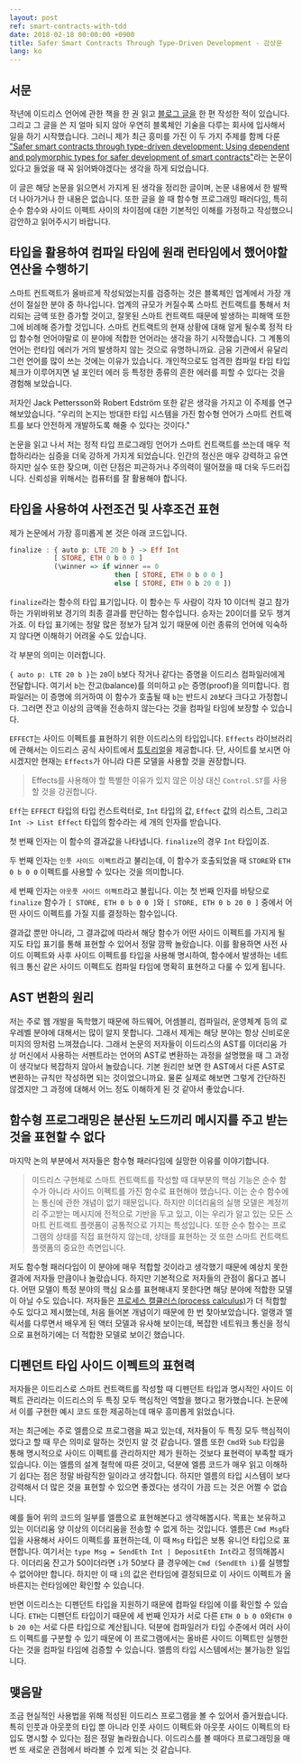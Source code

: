 ```yaml
---
layout: post
ref: smart-contracts-with-tdd
date: 2018-02-18 00:00:00 +0900
title: Safer Smart Contracts Through Type-Driven Development - 감상문
lang: ko
---
```


## 서문

작년에 이드리스 언어에 관한 책을 한 권 읽고 [블로그 글을](https://harfangk.github.io/2017/10/24/tdd-with-idris-review-ko.html) 한 편 작성한 적이 있습니다. 그리고 그 글을 쓴 지 얼마 되지 않아 우연히 블록체인 기술을 다루는 회사에 입사해서 일을 하기 시작했습니다. 그러니 제가 최근 흥미를 가진 이 두 가지 주제를 함께 다룬 ["Safer smart contracts through type-driven development: Using dependent and polymorphic types for safer development of smart contracts"](https://publications.lib.chalmers.se/records/fulltext/234939/234939.pdf)라는 논문이 있다고 들었을 때 꼭 읽어봐야겠다는 생각을 하게 되었습니다.

이 글은 해당 논문을 읽으면서 가지게 된 생각을 정리한 글이며, 논문 내용에서 한 발짝 더 나아가거나 한 내용은 없습니다. 또한 글을 쓸 때 함수형 프로그래밍 패러다임, 특히 순수 함수와 사이드 이펙트 사이의 차이점에 대한 기본적인 이해를 가정하고 작성했으니 감안하고 읽어주시기 바랍니다.

## 타입을 활용하여 컴파일 타임에 원래 런타임에서 했어야할 연산을 수행하기

스마트 컨트랙트가 올바르게 작성되었는지를 검증하는 것은 블록체인 업계에서 가장 개선이 절실한 분야 중 하나입니다. 업계의 규모가 커질수록 스마트 컨트랙트를 통해서 처리되는 금액 또한 증가할 것이고, 잘못된 스마트 컨트랙트 때문에 발생하는 피해액 또한 그에 비례해 증가할 것입니다. 스마트 컨트랙트의 현재 상황에 대해 알게 될수록 정적 타입 함수형 언어야말로 이 분야에 적합한 언어라는 생각을 하기 시작했습니다. 그 계통의 언어는 런타임 에러가 거의 발생하지 않는 것으로 유명하니까요. 금융 기관에서 유달리 그런 언어를 많이 쓰는 것에는 이유가 있습니다. 개인적으로도 엄격한 컴파일 타임 타입 체크가 이루어지면 널 포인터 에러 등 특정한 종류의 흔한 에러를 피할 수 있다는 것을 경험해 보았습니다.

저자인 Jack Pettersson와 Robert Edström 또한 같은 생각을 가지고 이 주제를 연구해보았습니다. "우리의 논지는 방대한 타입 시스템을 가진 함수형 언어가 스마트 컨트랙트를 보다 안전하게 개발하도록 해줄 수 있다는 것이다."

논문을 읽고 나서 저는 정적 타입 프로그래밍 언어가 스마트 컨트랙트를 쓰는데 매우 적합하리라는 심증을 더욱 강하게 가지게 되었습니다. 인간의 정신은 매우 강력하고 유연하지만 실수 또한 잦으며, 이런 단점은 피곤하거나 주의력이 떨어졌을 때 더욱 두드러집니다. 신뢰성을 위해서는 컴퓨터를 잘 활용해야 합니다.

## 타입을 사용하여 사전조건 및 사후조건 표현

제가 논문에서 가장 흥미롭게 본 것은 아래 코드입니다.

```haskell
finalize : { auto p: LTE 20 b } -> Eff Int 
           [ STORE, ETH 0 b 0 0 ]
           (\winner => if winner == 0 
                          then [ STORE, ETH 0 b 0 0 ] 
                          else [ STORE, ETH 0 b 20 0 ])
```

`finalize`라는 함수의 타입 표기입니다. 이 함수는 두 사람이 각자 10 이더씩 걸고 참가하는 가위바위보 경기의 최종 결과를 판단하는 함수입니다. 승자는 20이더를 모두 챙겨가죠. 이 타입 표기에는 정말 많은 정보가 담겨 있기 때문에 이런 종류의 언어에 익숙하지 않다면 이해하기 어려울 수도 있습니다. 

각 부분의 의미는 이러합니다.

`{ auto p: LTE 20 b }`는 `20`이 `b`보다 작거나 같다는 증명을 이드리스 컴파일러에게 전달합니다. 여기서 `b`는 잔고(balance)를 의미하고 `p`는 증명(proof)을 의미합니다. 컴파일러는 이 증명에 의거하여 이 함수가 호출될 때 `b`는 반드시 `20`보다 크다고 가정합니다. 그러면 잔고 이상의 금액을 전송하지 않는다는 것을 컴파일 타임에 보장할 수 있습니다.

`EFFECT`는 사이드 이펙트를 표현하기 위한 이드리스의 타입입니다. `Effects` 라이브러리에 관해서는 이드리스 공식 사이트에서 [튜토리얼](http://docs.idris-lang.org/en/latest/effects/)을 제공합니다. 단, 사이트를 보시면 아시겠지만 현재는 `Effects`가 아니라 다른 모델을 사용할 것을 권장합니다.
> Effects를 사용해야 할 특별한 이유가 있지 않은 이상 대신 `Control.ST`를 사용할 것을 강권합니다.

`Eff`는 `EFFECT` 타입의 타입 컨스트럭터로, `Int` 타입의 값, `Effect` 값의 리스트, 그리고 `Int -> List Effect` 타입의 함수라는 세 개의 인자를 받습니다.

첫 번째 인자는 이 함수의 결과값을 나타냅니다. `finalize`의 경우 `Int` 타입이죠.

두 번째 인자는 `인풋 사이드 이펙트`라고 불리는데, 이 함수가 호출되었을 때 `STORE`와 `ETH 0 b 0 0` 이펙트를 사용할 수 있다는 것을 의미합니다.

세 번째 인자는 `아웃풋 사이드 이펙트`라고 불립니다. 이는 첫 번째 인자를 바탕으로 `finalize` 함수가 `[ STORE, ETH 0 b 0 0 ]`와 `[ STORE, ETH 0 b 20 0 ]` 중에서 어떤 사이드 이펙트를 가질 지를 결정하는 함수입니다.

결과값 뿐만 아니라, 그 결과값에 따라서 해당 함수가 어떤 사이드 이펙트를 가지게 될 지도 타입 표기를 통해 표현할 수 있어서 정말 깜짝 놀랐습니다. 이를 활용하면 사전 사이드 이펙트와 사후 사이드 이펙트를 타입을 사용해 명시하여, 함수에서 발생하는 네트워크 통신 같은 사이드 이펙트도 컴파일 타임에 명확히 표현하고 다룰 수 있게 됩니다.

## AST 변환의 원리

저는 주로 웹 개발을 독학했기 때문에 하드웨어, 어셈블리, 컴파일러, 운영체계 등의 로우레벨 분야에 대해서는 많이 알지 못합니다. 그래서 제게는 해당 분야는 항상 신비로운 미지의 땅처럼 느껴졌습니다. 그래서 논문의 저자들이 이드리스의 AST를 이더리움 가상 머신에서 사용하는 서펜트라는 언어의 AST로 변환하는 과정을 설명했을 때 그 과정이 생각보다 복잡하지 않아서 놀랐습니다. 기본 원리만 보면 한 AST에서 다른 AST로 변환하는 규칙만 작성하면 되는 것이었으니까요. 물론 실제로 해보면 그렇게 간단하진 않겠지만 그 과정에 대해서 어느 정도 이해하게 된 것 같아서 좋았습니다.

## 함수형 프로그래밍은 분산된 노드끼리 메시지를 주고 받는 것을 표현할 수 없다

마지막 논의 부분에서 저자들은 함수형 패러다임에 실망한 이유를 이야기합니다.

> 이드리스 구현체로 스마트 컨트랙트를 작성할 때 대부분의 핵심 기능은 순수 함수가 아니라 사이드 이펙트를 가진 함수로 표현해야 했습니다. 이는 순수 함수에는 통신에 관한 개념이 없기 때문입니다. 하지만 이더리움의 실행 모델은 계정끼리 주고받는 메시지에 전적으로 기반을 두고 있고, 이는 우리가 알고 있는 모든 스마트 컨트랙트 플랫폼이 공통적으로 가지는 특성입니다. 또한 순수 함수는 프로그램의 상태를 직접 표현하지 않는데, 상태를 표현하는 것 또한 스마트 컨트랙트 플랫폼의 중요한 측면입니다. 

저도 함수형 패러다임이 이 분야에 매우 적합할 것이라고 생각했기 때문에 예상치 못한 결과에 저자들 만큼이나 놀랐습니다. 하지만 기본적으로 저자들의 관점이 옳다고 봅니다. 어떤 모델이 특정 분야의 핵심 요소를 표현해내지 못한다면 해당 분야에 적합한 모델이 아닐 수도 있습니다. 저자들은 [프로세스 캘큘러스(process calculus)](https://www.wikiwand.com/en/Process_calculus)가 더 적합할 수도 있다고 제시했는데, 처음 들어본 개념이기 때문에 한 번 찾아보았습니다. 얼랭과 엘릭서를 다루면서 배우게 된 액터 모델과 유사해 보이는데, 복잡한 네트워크 통신을 정식으로 표현하기에는 더 적합한 모델로 보이긴 했습니다.

## 디펜던트 타입 사이드 이펙트의 표현력

저자들은 이드리스로 스마트 컨트랙트를 작성할 때 디펜던트 타입과 명시적인 사이드 이펙트 관리라는 이드리스의 두 특징 모두 핵심적인 역할을 했다고 평가했습니다. 논문에서 이를 구현한 예시 코드 또한 제공하는데 매우 흥미롭게 읽었습니다. 

저는 최근에는 주로 엘름으로 프로그램을 짜고 있는데, 저자들이 두 특징 모두 핵심적이었다고 할 때 무슨 의미로 말하는 것인지 알 것 같습니다. 엘름 또한 `Cmd`와 `Sub` 타입을 통해 명시적으로 사이드 이펙트를 관리하지만 제가 원하는 것보다 표현력이 부족할 때가 있습니다. 이는 엘름의 설계 철학에 따른 것이고, 덕분에 엘름 코드가 매우 읽고 이해하기 쉽다는 점은 정말 바람직한 일이라고 생각합니다. 하지만 엘름의 타입 시스템이 보다 강력해서 더 많은 것을 표현할 수 있으면 좋겠다는 생각이 가끔 드는 것은 어쩔 수 없습니다.

예를 들어 위의 코드의 일부를 엘름으로 표현해본다고 생각해봅시다. 목표는 보유하고 있는 이더리움 양 이상의 이더리움을 전송할 수 없게 하는 것입니다. 엘름은 `Cmd Msg`타입을 사용해서 사이드 이펙트를 표현하는데, 이 때 `Msg` 타입은 보통 유니언 타입으로 표현합니다. 여기서는 `type Msg = SendEth Int | DepositEth Int`라고 정의해봅시다. 이더리움 잔고가 50이더라면 `i`가 50보다 클 경우에는 `Cmd (SendEth i)`를 실행할 수 없어야만 합니다. 하지만 이 때 `i`의 값은 런타임에 결정되므로 이 사이드 이펙트가 올바른지는 런타임에만 확인할 수 있습니다.

반면 이드리스는 디펜던트 타입을 지원하기 때문에 컴파일 타임에 이를 확인할 수 있습니다. `ETH`는 디펜던트 타입이기 때문에 세 번째 인자가 서로 다른 `ETH 0 b 0 0`와`ETH 0 b 20 0`는 서로 다른 타입으로 계산됩니다. 덕분에 컴파일러가 타입 수준에서 여러 사이드 이펙트를 구분할 수 있기 때문에 이 프로그램에서는 올바른 사이드 이펙트만 실행한다는 것을 컴파일 타임에 검증할 수 있습니다. 엘름의 타입 시스템에서는 불가능한 일입니다. 

## 맺음말

조금 현실적인 사용법을 위해 적성된 이드리스 프로그램을 볼 수 있어서 즐거웠습니다. 특히 인풋과 아웃풋의 타입 뿐 아니라 인풋 사이드 이펙트와 아웃풋 사이드 이펙트의 타입도 명시할 수 있다는 점은 정말 놀라웠습니다. 이드리스를 볼 때마다 프로그래밍을 매번 또 새로운 관점에서 바라볼 수 있게 되는 것 같습니다.
